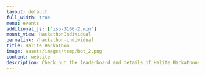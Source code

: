 ```yaml
---
layout: default
full_width: true
menu: events
additional_js: ["iso-3166-2.min"]
mount_view: HackathonIndividual
permalink: /hackathon-individual
title: Halite Hackathon
image: assets/images/temp/bot_2.png
content: website
description: Check out the leaderboard and details of Halite Hackathons
---
```


<div id="hackathon-container"></div>
